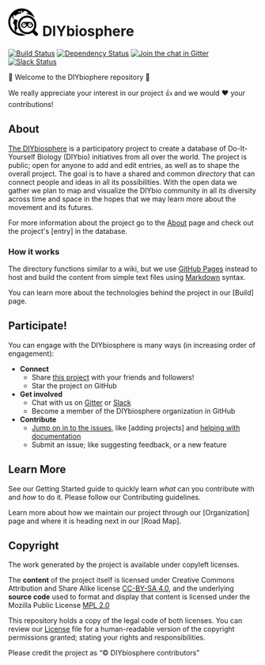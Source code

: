 # ![Logo](assets/images/Logo1.5x.png) DIYbiosphere

[![Build Status](https://travis-ci.org/DIYbiosphere/diybiosphere.io.svg?branch=master)](https://travis-ci.org/DIYbiosphere/diybiosphere.io)
[![Dependency Status](https://www.versioneye.com/user/projects/574e9577e298f3003e688985/badge.svg?style=flat)](https://www.versioneye.com/user/projects/574e9577e298f3003e688985)
[![Join the chat in Gitter](https://badges.gitter.im/DIYbiosphere/diybiosphere.io.svg)](https://gitter.im/DIYbiosphere/diybiosphere.io?utm_source=badge&utm_medium=badge&utm_campaign=pr-badge)
[![Slack Status](https://diybiosphere.herokuapp.com/badge.svg)](https://diybiosphere.herokuapp.com)

:tada: Welcome to the DIYbiophere repository :tada:

We really appreciate your interest in our project :+1: and we would :heart: your contributions!

## About

[The DIYbiosphere](http://sphere.diybio.org/) is a participatory project to create a database of Do-It-Yourself Biology (DIYbio) initiatives from all over the world. The project is public; open for anyone to add and edit entries, as well as to shape the overall project. The goal is to have a shared and common _directory_ that can connect people and ideas in all its possibilities. With the open data we gather we plan to map and visualize the DIYbio community in all its diversity across time and space in the hopes that we may learn more about the movement and its futures.

For more information about the project go to the [About](http://sphere.diybio.org/) page and check out the project's [entry] in the database.

### How it works
The directory functions similar to a wiki, but we use [GitHub Pages] instead to host and build the content from simple text files using [Markdown] syntax.

You can learn more about the technologies behind the project in our [Build] page.

## Participate!
You can engage with the DIYbiosphere is many ways (in increasing order of engagement):
- **Connect**
	- Share [this project](http://sphere.diybio.org/) with your friends and followers!
	- Star the project on GitHub
- **Get involved**
	- Chat with us on [Gitter](https://gitter.im/DIYbiosphere/sphere.dir?utm_source=badge&utm_medium=badge&utm_campaign=pr-badge) or [Slack](https://diybiosphere.herokuapp.com/)
	- Become a member of the DIYbiosphere organization in GitHub
- **Contribute**
	- [Jump on in to the issues](https://github.com/DIYbiosphere/sphere.dir/issues), like [adding projects] and [helping with documentation](https://github.com/DIYbiosphere/sphere.dir/issues/39)
	- Submit an issue; like suggesting feedback, or a new feature

## Learn More
See our Getting Started guide to quickly learn _what_ can you contribute with and _how_ to do it. Please follow our Contributing guidelines.

Learn more about how we maintain our project through our [Organization] page and where it is heading next in our [Road Map].

## Copyright
The work generated by the project is available under copyleft licenses.

The **content** of the project itself is licensed under Creative Commons Attribution and Share Alike license [CC-BY-SA 4.0], and the underlying **source code** used to format and display that content is licensed under the Mozilla Public License [MPL 2.0]

This repository holds a copy of the legal code of both licenses. You can review our [License] file for a human-readable version of the copyright permissions granted; stating your rights and responsibilities.

Please credit the project as “© DIYbiosphere contributors”

[about]: http://sphere.diybio.org/
[Git]: https://git-scm.com/
[Github]: https://github.com/DIYbiosphere/sphere.dir/
[markdown]: https://guides.github.com/features/mastering-markdown/
[jekyll]: https://jekyllrb.com/
[github pages]: https://pages.github.com/
[Getting started]: TBC
[Contributing guidelines]: TBC
[chat]: https://gitter.im/DIYbiosphere?utm_source=share-link&utm_medium=link&utm_campaign=share-link
[follow]: https://twitter.com/DIYbiosphere
[ODbL 1.0]: http://opendatacommons.org/licenses/odbl/1.0/
[MPL 2.0]: https://www.mozilla.org/en-US/MPL/2.0/
[CC-BY-SA 4.0]: https://creativecommons.org/licenses/by-sa/4.0/
[LICENSE]: TBC

